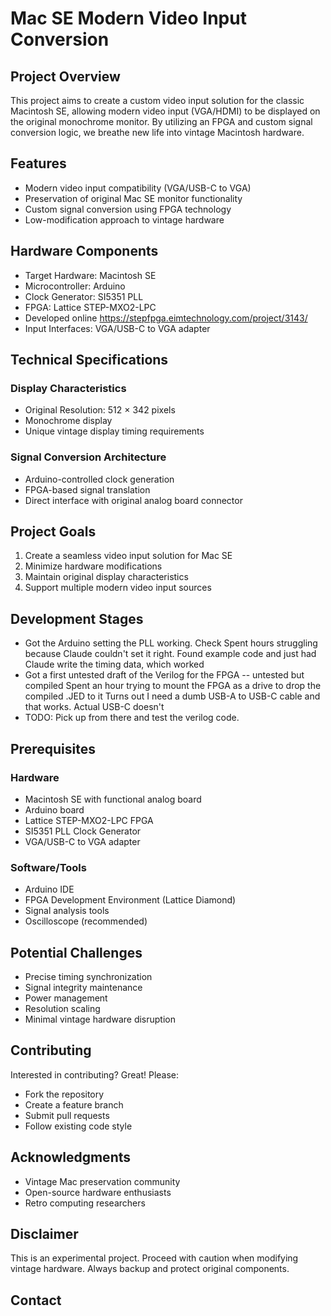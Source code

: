 # Mac SE Modern Video Input Conversion

## Project Overview

This project aims to create a custom video input solution for the classic Macintosh SE, allowing modern video input (VGA/HDMI) to be displayed on the original monochrome monitor. By utilizing an FPGA and custom signal conversion logic, we breathe new life into vintage Macintosh hardware.

## Features

- Modern video input compatibility (VGA/USB-C to VGA)
- Preservation of original Mac SE monitor functionality
- Custom signal conversion using FPGA technology
- Low-modification approach to vintage hardware

## Hardware Components

- Target Hardware: Macintosh SE
- Microcontroller: Arduino
- Clock Generator: SI5351 PLL
- FPGA: Lattice STEP-MXO2-LPC
- Developed online https://stepfpga.eimtechnology.com/project/3143/
- Input Interfaces: VGA/USB-C to VGA adapter

## Technical Specifications

### Display Characteristics
- Original Resolution: 512 × 342 pixels
- Monochrome display
- Unique vintage display timing requirements

### Signal Conversion Architecture
- Arduino-controlled clock generation
- FPGA-based signal translation
- Direct interface with original analog board connector

## Project Goals

1. Create a seamless video input solution for Mac SE
2. Minimize hardware modifications
3. Maintain original display characteristics
4. Support multiple modern video input sources

## Development Stages


- Got the Arduino setting the PLL working.  Check
    Spent hours struggling because Claude couldn't set it right. 
    Found example code and just had Claude write the timing data, which worked
- Got a first untested draft of the Verilog for the FPGA -- untested but compiled
    Spent an hour trying to mount the FPGA as a drive to drop the compiled .JED to it
    Turns out I need a dumb USB-A to USB-C cable and that works.  Actual USB-C doesn't
- TODO: Pick up from there and test the verilog code. 


## Prerequisites

### Hardware
- Macintosh SE with functional analog board
- Arduino board
- Lattice STEP-MXO2-LPC FPGA
- SI5351 PLL Clock Generator
- VGA/USB-C to VGA adapter

### Software/Tools
- Arduino IDE
- FPGA Development Environment (Lattice Diamond)
- Signal analysis tools
- Oscilloscope (recommended)

## Potential Challenges

- Precise timing synchronization
- Signal integrity maintenance
- Power management
- Resolution scaling
- Minimal vintage hardware disruption


## Contributing

Interested in contributing? Great! Please:
- Fork the repository
- Create a feature branch
- Submit pull requests
- Follow existing code style

## Acknowledgments

- Vintage Mac preservation community
- Open-source hardware enthusiasts
- Retro computing researchers

## Disclaimer

This is an experimental project. Proceed with caution when modifying vintage hardware. Always backup and protect original components.

## Contact
